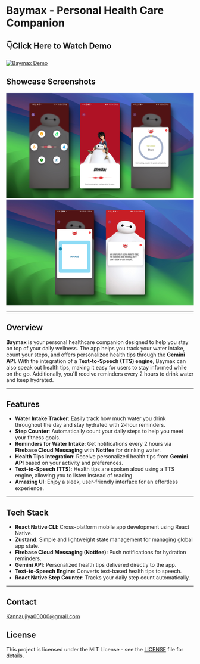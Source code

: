 


# Baymax - Personal Health Care Companion
## 👇Click Here to Watch Demo 

[![Baymax Demo](https://imgs.search.brave.com/rZiCbAt6q-731hHgw7FiUQA-j5NEm41ySq94-3RBFPI/rs:fit:860:0:0:0/g:ce/aHR0cHM6Ly93d3cu/c2VuZGlibGUuY29t/L2h1YmZzL0ltcG9y/dGVkX0Jsb2dfTWVk/aWEvc20taWNvbnMt/eW91dHViZS5wbmc)](https://youtu.be/DCYvhKRuVCg?si=41_4H_NN4dsDT9LF)

## Showcase Screenshots


![Baymax Features](showcase/1.png)
![Baymax Features](showcase/2.png)



---

## Overview

**Baymax** is your personal healthcare companion designed to help you stay on top of your daily wellness. The app helps you track your water intake, count your steps, and offers personalized health tips through the **Gemini API**. With the integration of a **Text-to-Speech (TTS) engine**, Baymax can also speak out health tips, making it easy for users to stay informed while on the go. Additionally, you'll receive reminders every 2 hours to drink water and keep hydrated.

---

## Features

- **Water Intake Tracker**: Easily track how much water you drink throughout the day and stay hydrated with 2-hour reminders.
- **Step Counter**: Automatically count your daily steps to help you meet your fitness goals.
- **Reminders for Water Intake**: Get notifications every 2 hours via **Firebase Cloud Messaging** with **Notifee** for drinking water.
- **Health Tips Integration**: Receive personalized health tips from **Gemini API** based on your activity and preferences.
- **Text-to-Speech (TTS)**: Health tips are spoken aloud using a TTS engine, allowing you to listen instead of reading.
- **Amazing UI**: Enjoy a sleek, user-friendly interface for an effortless experience.

---

## Tech Stack

- **React Native CLI**: Cross-platform mobile app development using React Native.
- **Zustand**: Simple and lightweight state management for managing global app state.
- **Firebase Cloud Messaging (Notifee)**: Push notifications for hydration reminders.
- **Gemini API**: Personalized health tips delivered directly to the app.
- **Text-to-Speech Engine**: Converts text-based health tips to speech.
- **React Native Step Counter**: Tracks your daily step count automatically.

---
## Contact
Kannaujiya00000@gmail.com

## License

This project is licensed under the MIT License - see the [LICENSE](LICENSE) file for details.

